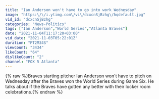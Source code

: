 ```yaml
---
title: "Ian Anderson won't have to go into work Wednesday"
image: "https:\/\/i.ytimg.com\/vi\/dcxcnSjBzhg\/hqdefault.jpg"
vid_id: "dcxcnSjBzhg"
categories: "News-Politics"
tags: ["Ian Anderson","World Series","Atlanta Braves"]
date: "2021-11-04T11:17:20+03:00"
vid_date: "2021-11-03T05:22:01Z"
duration: "PT2M34S"
viewcount: "3434"
likeCount: "64"
dislikeCount: "2"
channel: "FOX 5 Atlanta"
---
```

{% raw %}Braves starting pitcher Ian Anderson won't have to pitch on Wednesday after the Braves won the World Series during Game Six. He talks about if the Braves have gotten any better with their locker room celebrations.{% endraw %}

